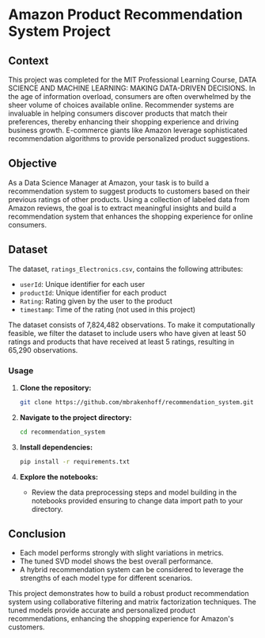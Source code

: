 # Amazon Product Recommendation System Project

## Context
This project was completed for the MIT Professional Learning Course, DATA SCIENCE AND MACHINE LEARNING: MAKING DATA-DRIVEN DECISIONS.
In the age of information overload, consumers are often overwhelmed by the sheer volume of choices available online. Recommender systems are invaluable in helping consumers discover products that match their preferences, thereby enhancing their shopping experience and driving business growth. E-commerce giants like Amazon leverage sophisticated recommendation algorithms to provide personalized product suggestions.

## Objective
As a Data Science Manager at Amazon, your task is to build a recommendation system to suggest products to customers based on their previous ratings of other products. Using a collection of labeled data from Amazon reviews, the goal is to extract meaningful insights and build a recommendation system that enhances the shopping experience for online consumers.

## Dataset
The dataset, `ratings_Electronics.csv`, contains the following attributes:
- `userId`: Unique identifier for each user
- `productId`: Unique identifier for each product
- `Rating`: Rating given by the user to the product
- `timestamp`: Time of the rating (not used in this project)

The dataset consists of 7,824,482 observations. To make it computationally feasible, we filter the dataset to include users who have given at least 50 ratings and products that have received at least 5 ratings, resulting in 65,290 observations.

### Usage

1. **Clone the repository:**
    ```sh
    git clone https://github.com/mbrakenhoff/recommendation_system.git
    ```

2. **Navigate to the project directory:**
    ```sh
    cd recommendation_system
    ```

3. **Install dependencies:**
    ```sh
    pip install -r requirements.txt
    ```

4. **Explore the notebooks:**
    - Review the data preprocessing steps and model building in the notebooks provided ensuring to change data import path to your directory.


## Conclusion
- Each model performs strongly with slight variations in metrics.
- The tuned SVD model shows the best overall performance.
- A hybrid recommendation system can be considered to leverage the strengths of each model type for different scenarios.


This project demonstrates how to build a robust product recommendation system using collaborative filtering and matrix factorization techniques. The tuned models provide accurate and personalized product recommendations, enhancing the shopping experience for Amazon's customers.

